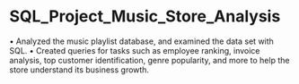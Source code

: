 #  SQL_Project_Music_Store_Analysis

•	Analyzed the music playlist database, and examined the data set with SQL.
•	Created queries for tasks such as employee ranking, invoice analysis, top customer identification, genre popularity, and more to help the store understand its business growth.
